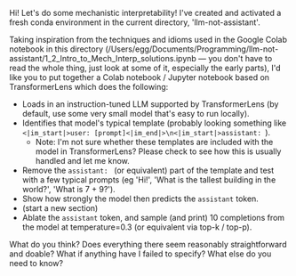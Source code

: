 Hi! Let's do some mechanistic interpretability! I've created and activated a fresh conda environment in the current directory, 'llm-not-assistant'.

Taking inspiration from the techniques and idioms used in the Google Colab notebook in this directory (/Users/egg/Documents/Programming/llm-not-assistant/1_2_Intro_to_Mech_Interp_solutions.ipynb — you don't have to read the whole thing, just look at some of it, especially the early parts), I'd like you to put together a Colab notebook / Jupyter notebook based on TransformerLens which does the following:
* Loads in an instruction-tuned LLM supported by TransformerLens (by default, use some very small model that's easy to run locally).
* Identifies that model's typical template (probably looking something like `<|im_start|>user: [prompt]<|im_end|>\n<|im_start|>assistant: `).
  * Note: I'm not sure whether these templates are included with the model in TransformerLens? Please check to see how this is usually handled and let me know.
* Remove the `assistant: ` (or equivalent) part of the template and test with a few typical prompts (eg 'Hi!', 'What is the tallest building in the world?', 'What is 7 + 9?').
* Show how strongly the model then predicts the `assistant` token.
* (start a new section)
* Ablate the `assistant` token, and sample (and print) 10 completions from the model at temperature=0.3 (or equivalent via top-k / top-p).

What do you think? Does everything there seem reasonably straightforward and doable? What if anything have I failed to specify? What else do you need to know?

